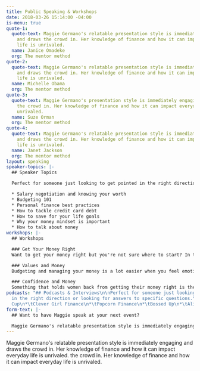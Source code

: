 ```yaml
---
title: Public Speaking & Workshops
date: 2018-03-26 15:14:00 -04:00
is-menu: true
quote-1:
  quote-text: Maggie Germano's relatable presentation style is immediately engaging
    and draws the crowd in. Her knowledge of finance and how it can impact everyday
    life is unrivaled.
  name: Janice Omadeke
  org: The mentor method
quote-2:
  quote-text: Maggie Germano's relatable presentation style is immediately engaging
    and draws the crowd in. Her knowledge of finance and how it can impact everyday
    life is unrivaled.
  name: Michelle Obama
  org: The mentor method
quote-3:
  quote-text: Maggie Germano's presentation style is immediately engaging and draws
    the crowd in. Her knowledge of finance and how it can impact everyday life is
    unrivaled.
  name: Suze Orman
  org: The mentor method
quote-4:
  quote-text: Maggie Germano's relatable presentation style is immediately engaging
    and draws the crowd in. Her knowledge of finance and how it can impact everyday
    life is unrivaled.
  name: Janet Jackson
  org: The mentor method
layout: speaking
speaker-topics: |-
  ## Speaker Topics

  Perfect for someone just looking to get pointed in the right direction or looking for answers to specific questions.

  * Salary negotiation and knowing your worth
  * Budgeting 101
  * Personal finance best practices
  * How to tackle credit card debt
  * How to save for your life goals
  * Why your money mindset is important
  * How to talk about money
workshops: |-
  ## Workshops

  ### Get Your Money Right
  Want to get your money right but you're not sure where to start? In this workshop, Maggie will tell you what you need to do from start to finish to get control of your money. This workshop is designed for those who are just starting out, so it is easy to comprehend, with tangible next steps to take away.

  ### Values and Money
  Budgeting and managing your money is a lot easier when you feel emotionally connected to it. That's why it's important to align your values with your financial goals. This workshop will show you how to identify your values and figure out how to create financial goals that align with them.

  ### Confidence and Money
  Something that holds women back from getting their money right is the feeling that they don't know what they're doing. This workshop will show you how to find confidence with your money and make the changes that you're hoping for.
podcasts: "## Podcasts & Interviews\n\nPerfect for someone just looking to get pointed
  in the right direction or looking for answers to specific questions.\n\n*\tThe Daily
  Cup\n*\tClever Girl Finance\n*\tPopcorn Finance\n*\tBossed Up\n*\tAligned and Alive"
form-text: |-
  ## Want to have Maggie speak at your next event?

  Maggie Germano's relatable presentation style is immediately engaging and draws the crowd in. Her knowledge of finance and how it can impact everyday life is unrivaled.
---
```


Maggie Germano's relatable presentation style is immediately engaging and draws the crowd in. Her knowledge of finance and how it can impact everyday life is unrivaled.  the crowd in. Her knowledge of finance and how it can impact everyday life is unrivaled.
